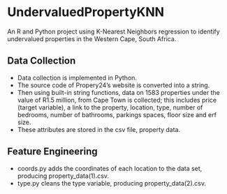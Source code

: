 # UndervaluedPropertyKNN
An R and Python project using K-Nearest Neighbors regression to identify undervalued properties in the Western Cape, South Africa.

## Data Collection 
* Data collection is implemented in Python. 
* The source code of Propery24’s website is converted into a string.
* Then using built-in string functions, data on 1583 properties under the value of R1.5 million, from Cape Town is collected; this includes price (target variable), a link to the property, location, type, number of bedrooms, number of bathrooms, parkings spaces, floor size and erf size.
* These attributes are stored in the csv file, property data.

## Feature Engineering 
* coords.py adds the coordinates of each location to the data set, producing property_data(1).csv.
* type.py cleans the type variable, producing property_data(2).csv.

  
